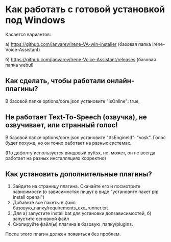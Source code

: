 # Как работать с готовой установкой под Windows 

Касается вариантов:

а) https://github.com/janvarev/Irene-VA-win-installer (базовая папка Irene-Voice-Assistant)

б) https://github.com/janvarev/Irene-Voice-Assistant/releases (базовая папка webui)

## Как сделать, чтобы работали онлайн-плагины?

В базовой папке options/core.json установите "isOnline": true,

## Не работает Text-To-Speech (озвучка), не озвучивает, или странный голос!

В базовой папке options/core.json установите "ttsEngineId": "vosk".
Голос будет похуже, но он точно работает на разных системах.

(По дефолту используется виндовый pyttsx, но, может, он не всегда работает на разных инсталляциях корректно)

## Как установить дополнительные плагины?

1. Зайдите на страницу плагина. Скачайте его и посмотрите зависимости (о зависимостях пишут в виде "установите пакет pip install openai")
2. Добавьте все пакеты в файл базовую_папку/requirements_exe_runner.txt
3. Для а) запустите install.bat для установки допзависимостей, б) запустите основной файл
4. Скопируйте файл(ы) плагина в базовую_папку/plugins.

После этого плагин должен появиться без проблем.
